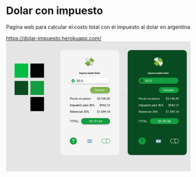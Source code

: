 # Dolar con impuesto
Pagina web para calcular el costo total con el impuesto al dolar en argentina

https://dolar-impuesto.herokuapp.com/ 
![alt text](https://github.com/juancruzmarq/dolarImpuesto/blob/master/Screenshot_5.png?raw=true)
